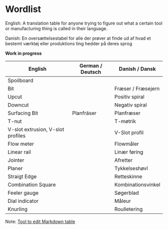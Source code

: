 # Wordlist
English: A translation table for anyone trying to figure out what a certain tool or manufacturing thing is called in their language.

Danish: En oversættelsestabel for alle der prøver at finde ud af hvad et bestemt værktøj eller produktions ting hedder på deres sprog

**Work in progress**

 **English**                       | **German / Deutsch** | **Danish / Dansk** 
-----------------------------------|----------------------|--------------------
 Spoilboard                        |                      |                    
 Bit                               |                      | Fræser / Fræsejern             
 Upcut                             |                      | Positiv spiral     
 Downcut                           |                      | Negativ spiral     
 Surfacing Bit                     | Planfräser           | Planfræser         
 T-nut                             |                      | T-møtrik           
 V-slot extrusion, V-slot profiles |                      | V-Slot profil      
 Flow meter                        |                      | Flowmåler          
 Linear rail                       |                      | Linær føring       
 Jointer                           |                      | Afretter           
 Planer                            |                      | Tykkelseshøvl      
 Straigt Edge                      |                      | Retteskinne        
 Combination Square                |                      | Kombinationsvinkel 
 Feeler gauge                      |                      | Søgerblad          
 Dial indicator                    |                      | Måleur             
 Knurling                          |                      | Roulletering       




Note: [Tool to edit Markdown table](https://tableconvert.com/markdown-to-markdown)
